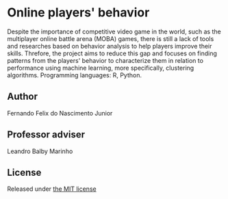 # Online players' behavior

Despite the importance of competitive video game in the world, such as the multiplayer online battle arena (MOBA) games, there is still a lack of tools and researches based on behavior analysis to help players improve their skills. Threfore, the project aims to reduce this gap and focuses on finding patterns from the players' behavior to characterize them in relation to performance using machine learning, more specifically, clustering algorithms. Programming languages: R, Python.

## Author

Fernando Felix do Nascimento Junior

## Professor adviser

Leandro Balby Marinho

## License

Released under [the MIT license](https://github.com/dndlab/dndlab.github.io/blob/master/LICENSE)
